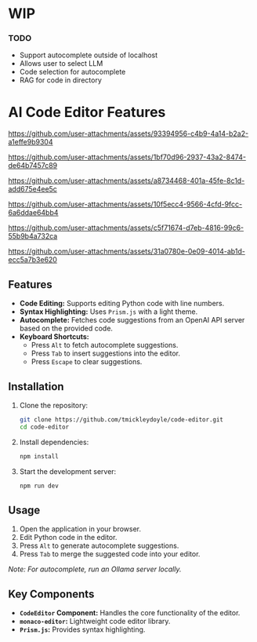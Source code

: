 
# WIP

### TODO

- Support autocomplete outside of localhost
- Allows user to select LLM
- Code selection for autocomplete
- RAG for code in directory

# AI Code Editor Features

https://github.com/user-attachments/assets/93394956-c4b9-4a14-b2a2-a1effe9b9304

https://github.com/user-attachments/assets/1bf70d96-2937-43a2-8474-de64b7457c89

https://github.com/user-attachments/assets/a8734468-401a-45fe-8c1d-add675e4ee5c

https://github.com/user-attachments/assets/10f5ecc4-9566-4cfd-9fcc-6a6ddae64bb4

https://github.com/user-attachments/assets/c5f71674-d7eb-4816-99c6-55b9b4a732ca

https://github.com/user-attachments/assets/31a0780e-0e09-4014-ab1d-ecc5a7b3e620

## Features

- **Code Editing:** Supports editing Python code with line numbers.
- **Syntax Highlighting:** Uses `Prism.js` with a light theme.
- **Autocomplete:** Fetches code suggestions from an OpenAI API server based on the provided code.
- **Keyboard Shortcuts:**
  - Press `Alt` to fetch autocomplete suggestions.
  - Press `Tab` to insert suggestions into the editor.
  - Press `Escape` to clear suggestions.

## Installation

1. Clone the repository:
   ```bash
   git clone https://github.com/tmickleydoyle/code-editor.git
   cd code-editor
   ```

2. Install dependencies:
   ```bash
   npm install
   ```

3. Start the development server:
   ```bash
   npm run dev
   ```

## Usage

1. Open the application in your browser.
2. Edit Python code in the editor.
3. Press `Alt` to generate autocomplete suggestions.
4. Press `Tab` to merge the suggested code into your editor.

_Note: For autocomplete, run an Ollama server locally._

## Key Components

- **`CodeEditor` Component:** Handles the core functionality of the editor.
- **`monaco-editor`:** Lightweight code editor library.
- **`Prism.js`:** Provides syntax highlighting.
